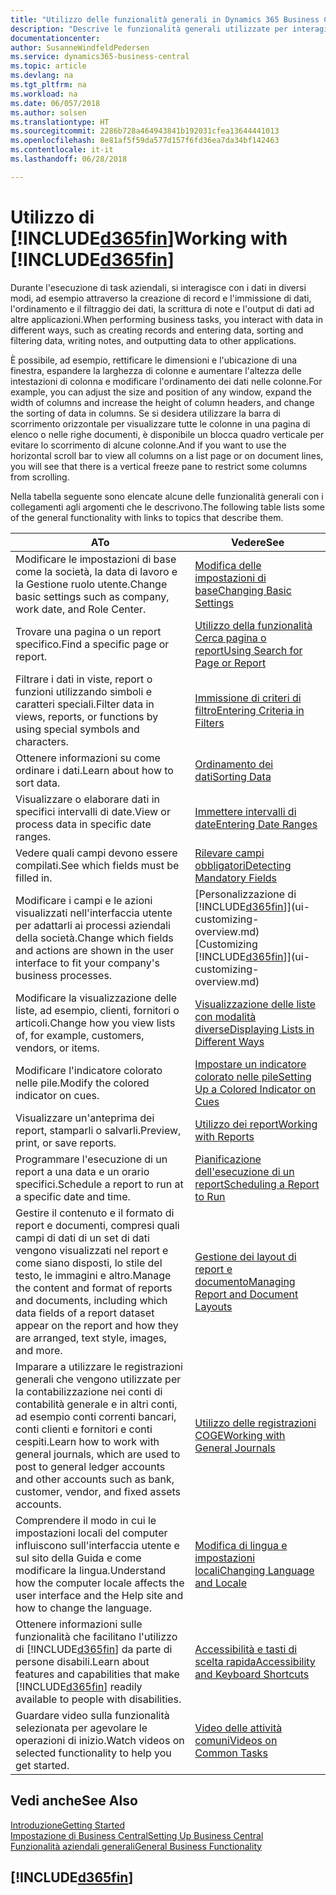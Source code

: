 ```yaml
---
title: "Utilizzo delle funzionalità generali in Dynamics 365 Business Central | Documenti Microsoft"
description: "Descrive le funzionalità generali utilizzate per interagire con i dati in Business Central, ad esempio per immettere valori, ordinare dati e modificare le visualizzazioni."
documentationcenter: 
author: SusanneWindfeldPedersen
ms.service: dynamics365-business-central
ms.topic: article
ms.devlang: na
ms.tgt_pltfrm: na
ms.workload: na
ms.date: 06/057/2018
ms.author: solsen
ms.translationtype: HT
ms.sourcegitcommit: 2286b728a464943841b192031cfea13644441013
ms.openlocfilehash: 8e81af5f59da577d157f6fd36ea7da34bf142463
ms.contentlocale: it-it
ms.lasthandoff: 06/28/2018

---
```

# <a name="working-with-included365finincludesd365finmdmd"></a><span data-ttu-id="0b694-103">Utilizzo di [!INCLUDE[d365fin](includes/d365fin_md.md)]</span><span class="sxs-lookup"><span data-stu-id="0b694-103">Working with [!INCLUDE[d365fin](includes/d365fin_md.md)]</span></span>
<span data-ttu-id="0b694-104">Durante l'esecuzione di task aziendali, si interagisce con i dati in diversi modi, ad esempio attraverso la creazione di record e l'immissione di dati, l'ordinamento e il filtraggio dei dati, la scrittura di note e l'output di dati ad altre applicazioni.</span><span class="sxs-lookup"><span data-stu-id="0b694-104">When performing business tasks, you interact with data in different ways, such as creating records and entering data, sorting and filtering data, writing notes, and outputting data to other applications.</span></span>

<span data-ttu-id="0b694-105">È possibile, ad esempio, rettificare le dimensioni e l'ubicazione di una finestra, espandere la larghezza di colonne e aumentare l'altezza delle intestazioni di colonna e modificare l'ordinamento dei dati nelle colonne.</span><span class="sxs-lookup"><span data-stu-id="0b694-105">For example, you can adjust the size and position of any window, expand the width of columns and increase the height of column headers, and change the sorting of data in columns.</span></span> <span data-ttu-id="0b694-106">Se si desidera utilizzare la barra di scorrimento orizzontale per visualizzare tutte le colonne in una pagina di elenco o nelle righe documenti, è disponibile un blocca quadro verticale per evitare lo scorrimento di alcune colonne.</span><span class="sxs-lookup"><span data-stu-id="0b694-106">And if you want to use the horizontal scroll bar to view all columns on a list page or on document lines, you will see that there is a vertical freeze pane to restrict some columns from scrolling.</span></span>

<span data-ttu-id="0b694-107">Nella tabella seguente sono elencate alcune delle funzionalità generali con i collegamenti agli argomenti che le descrivono.</span><span class="sxs-lookup"><span data-stu-id="0b694-107">The following table lists some of the general functionality with links to topics that describe them.</span></span>

| <span data-ttu-id="0b694-108">A</span><span class="sxs-lookup"><span data-stu-id="0b694-108">To</span></span> | <span data-ttu-id="0b694-109">Vedere</span><span class="sxs-lookup"><span data-stu-id="0b694-109">See</span></span> |
| --- | --- |
| <span data-ttu-id="0b694-110">Modificare le impostazioni di base come la società, la data di lavoro e la Gestione ruolo utente.</span><span class="sxs-lookup"><span data-stu-id="0b694-110">Change basic settings such as company, work date, and Role Center.</span></span> |[<span data-ttu-id="0b694-111">Modifica delle impostazioni di base</span><span class="sxs-lookup"><span data-stu-id="0b694-111">Changing Basic Settings</span></span>](ui-change-basic-settings.md) |
| <span data-ttu-id="0b694-112">Trovare una pagina o un report specifico.</span><span class="sxs-lookup"><span data-stu-id="0b694-112">Find a specific page or report.</span></span> |[<span data-ttu-id="0b694-113">Utilizzo della funzionalità Cerca pagina o report</span><span class="sxs-lookup"><span data-stu-id="0b694-113">Using Search for Page or Report</span></span>](ui-search.md) |
| <span data-ttu-id="0b694-114">Filtrare i dati in viste, report o funzioni utilizzando simboli e caratteri speciali.</span><span class="sxs-lookup"><span data-stu-id="0b694-114">Filter data in views, reports, or functions by using special symbols and characters.</span></span> |[<span data-ttu-id="0b694-115">Immissione di criteri di filtro</span><span class="sxs-lookup"><span data-stu-id="0b694-115">Entering Criteria in Filters</span></span>](ui-enter-criteria-filters.md) |
| <span data-ttu-id="0b694-116">Ottenere informazioni su come ordinare i dati.</span><span class="sxs-lookup"><span data-stu-id="0b694-116">Learn about how to sort data.</span></span> |[<span data-ttu-id="0b694-117">Ordinamento dei dati</span><span class="sxs-lookup"><span data-stu-id="0b694-117">Sorting Data</span></span>](ui-sorting.md) |
| <span data-ttu-id="0b694-118">Visualizzare o elaborare dati in specifici intervalli di date.</span><span class="sxs-lookup"><span data-stu-id="0b694-118">View or process data in specific date ranges.</span></span> |[<span data-ttu-id="0b694-119">Immettere intervalli di date</span><span class="sxs-lookup"><span data-stu-id="0b694-119">Entering Date Ranges</span></span>](ui-enter-date-ranges.md) |
| <span data-ttu-id="0b694-120">Vedere quali campi devono essere compilati.</span><span class="sxs-lookup"><span data-stu-id="0b694-120">See which fields must be filled in.</span></span> |[<span data-ttu-id="0b694-121">Rilevare campi obbligatori</span><span class="sxs-lookup"><span data-stu-id="0b694-121">Detecting Mandatory Fields</span></span>](ui-mandatory-fields.md) |
| <span data-ttu-id="0b694-122">Modificare i campi e le azioni visualizzati nell'interfaccia utente per adattarli ai processi aziendali della società.</span><span class="sxs-lookup"><span data-stu-id="0b694-122">Change which fields and actions are shown in the user interface to fit your company's business processes.</span></span> |<span data-ttu-id="0b694-123">[Personalizzazione di [!INCLUDE[d365fin](includes/d365fin_md.md)]](ui-customizing-overview.md)</span><span class="sxs-lookup"><span data-stu-id="0b694-123">[Customizing [!INCLUDE[d365fin](includes/d365fin_md.md)]](ui-customizing-overview.md)</span></span> |
| <span data-ttu-id="0b694-124">Modificare la visualizzazione delle liste, ad esempio, clienti, fornitori o articoli.</span><span class="sxs-lookup"><span data-stu-id="0b694-124">Change how you view lists of, for example, customers, vendors, or items.</span></span> |[<span data-ttu-id="0b694-125">Visualizzazione delle liste con modalità diverse</span><span class="sxs-lookup"><span data-stu-id="0b694-125">Displaying Lists in Different Ways</span></span>](across-display-lists-different-views.md) |
| <span data-ttu-id="0b694-126">Modificare l'indicatore colorato nelle pile.</span><span class="sxs-lookup"><span data-stu-id="0b694-126">Modify the colored indicator on cues.</span></span> |[<span data-ttu-id="0b694-127">Impostare un indicatore colorato nelle pile</span><span class="sxs-lookup"><span data-stu-id="0b694-127">Setting Up a Colored Indicator on Cues</span></span>](ui-how-setup-colored-indicator-cues.md) |
|<span data-ttu-id="0b694-128">Visualizzare un'anteprima dei report, stamparli o salvarli.</span><span class="sxs-lookup"><span data-stu-id="0b694-128">Preview, print, or save reports.</span></span>|[<span data-ttu-id="0b694-129">Utilizzo dei report</span><span class="sxs-lookup"><span data-stu-id="0b694-129">Working with Reports</span></span>](ui-work-report.md)|
| <span data-ttu-id="0b694-130">Programmare l'esecuzione di un report a una data e un orario specifici.</span><span class="sxs-lookup"><span data-stu-id="0b694-130">Schedule a report to run at a specific date and time.</span></span> |[<span data-ttu-id="0b694-131">Pianificazione dell'esecuzione di un report</span><span class="sxs-lookup"><span data-stu-id="0b694-131">Scheduling a Report to Run</span></span>](ui-work-report.md#ScheduleReport) |
| <span data-ttu-id="0b694-132">Gestire il contenuto e il formato di report e documenti, compresi quali campi di dati di un set di dati vengono visualizzati nel report e come siano disposti, lo stile del testo, le immagini e altro.</span><span class="sxs-lookup"><span data-stu-id="0b694-132">Manage the content and format of reports and documents, including which data fields of a report dataset appear on the report and how they are arranged, text style, images, and more.</span></span>|[<span data-ttu-id="0b694-133">Gestione dei layout di report e documento</span><span class="sxs-lookup"><span data-stu-id="0b694-133">Managing Report and Document Layouts</span></span>](ui-manage-report-layouts.md) |
| <span data-ttu-id="0b694-134">Imparare a utilizzare le registrazioni generali che vengono utilizzate per la contabilizzazione nei conti di contabilità generale e in altri conti, ad esempio conti correnti bancari, conti clienti e fornitori e conti cespiti.</span><span class="sxs-lookup"><span data-stu-id="0b694-134">Learn how to work with general journals, which are used to post to general ledger accounts and other accounts such as bank, customer, vendor, and fixed assets accounts.</span></span> |[<span data-ttu-id="0b694-135">Utilizzo delle registrazioni COGE</span><span class="sxs-lookup"><span data-stu-id="0b694-135">Working with General Journals</span></span>](ui-work-general-journals.md) |
|<span data-ttu-id="0b694-136">Comprendere il modo in cui le impostazioni locali del computer influiscono sull'interfaccia utente e sul sito della Guida e come modificare la lingua.</span><span class="sxs-lookup"><span data-stu-id="0b694-136">Understand how the computer locale affects the user interface and the Help site and how to change the language.</span></span>|[<span data-ttu-id="0b694-137">Modifica di lingua e impostazioni locali</span><span class="sxs-lookup"><span data-stu-id="0b694-137">Changing Language and Locale</span></span>](about-locale-language.md)|
|<span data-ttu-id="0b694-138">Ottenere informazioni sulle funzionalità che facilitano l'utilizzo di [!INCLUDE[d365fin](includes/d365fin_md.md)] da parte di persone disabili.</span><span class="sxs-lookup"><span data-stu-id="0b694-138">Learn about features and capabilities that make [!INCLUDE[d365fin](includes/d365fin_md.md)] readily available to people with disabilities.</span></span>|[<span data-ttu-id="0b694-139">Accessibilità e tasti di scelta rapida</span><span class="sxs-lookup"><span data-stu-id="0b694-139">Accessibility and Keyboard Shortcuts</span></span>](ui-accessibility.md)|
|<span data-ttu-id="0b694-140">Guardare video sulla funzionalità selezionata per agevolare le operazioni di inizio.</span><span class="sxs-lookup"><span data-stu-id="0b694-140">Watch videos on selected functionality to help you get started.</span></span>|[<span data-ttu-id="0b694-141">Video delle attività comuni</span><span class="sxs-lookup"><span data-stu-id="0b694-141">Videos on Common Tasks</span></span>](across-videos.md)|  

## <a name="see-also"></a><span data-ttu-id="0b694-142">Vedi anche</span><span class="sxs-lookup"><span data-stu-id="0b694-142">See Also</span></span>
[<span data-ttu-id="0b694-143">Introduzione</span><span class="sxs-lookup"><span data-stu-id="0b694-143">Getting Started</span></span>](product-get-started.md)  
[<span data-ttu-id="0b694-144">Impostazione di Business Central</span><span class="sxs-lookup"><span data-stu-id="0b694-144">Setting Up Business Central</span></span>](setup.md)  
[<span data-ttu-id="0b694-145">Funzionalità aziendali generali</span><span class="sxs-lookup"><span data-stu-id="0b694-145">General Business Functionality</span></span>](ui-across-business-areas.md)  

## [!INCLUDE[d365fin](includes/free_trial_md.md)]  
 

